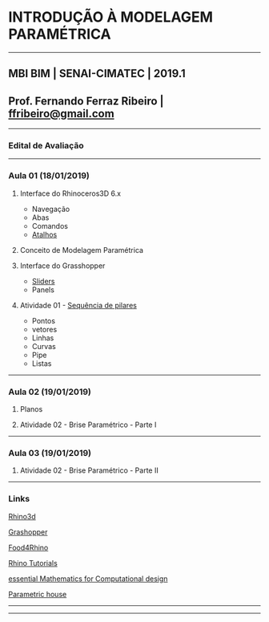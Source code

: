# INTRODUÇÃO À MODELAGEM PARAMÉTRICA

_______

## MBI BIM | SENAI-CIMATEC | 2019.1

## Prof. Fernando Ferraz Ribeiro | ffribeiro@gmail.com

_______

### Edital de Avaliação

_______

### Aula 01 (18/01/2019)

1. Interface do Rhinoceros3D  6.x

    - Navegação
    - Abas
    - Comandos
    - [Atalhos](https://255ribeiro.github.io/CAD_intro/atalhosRhino/atalhosRhino.html)

2. Conceito de Modelagem Paramétrica

3. Interface do Grasshopper

    - [Sliders](Slider/Slider_carac.md)
    - Panels

4. Atividade 01 - [Sequência de pilares](https://255ribeiro.github.io/CAD_intro/grasshopper_intro/gh_intro.html)

    - Pontos
    - vetores
    - Linhas
    - Curvas
    - Pipe
    - Listas

_______

### Aula 02 (19/01/2019)

1. Planos

2. Atividade 02 - Brise Paramétrico - Parte I

_______

### Aula 03 (19/01/2019)

1. Atividade 02 - Brise Paramétrico - Parte II

_______

### Links

[Rhino3d](https://www.rhino3d.com/)

[Grashopper](https://www.grasshopper3d.com/)

[Food4Rhino](https://www.food4rhino.com/)

[Rhino Tutorials](https://www.youtube.com/channel/UCsWpNdwxf0I3ffkedM505xA/featured)

[essential Mathematics for Computational design](https://discourse.mcneel.com/t/the-essential-mathematics-third-edition/4049)

[Parametric house](https://www.youtube.com/parametrichouse)

_______
_______